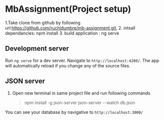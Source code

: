 # MbAssignment(Project setup)

   1.Take clone from github by following url:https://github.com/ruchidumbre/mb-assignment.git,
   2. intsall dependancies: npm install
   3. build application : ng serve

## Development server

Run `ng serve` for a dev server. Navigate to `http://localhost:4200/`. The app will automatically reload if you change any of the source files.

##  JSON server

1. Open new terminal in same project file and run following commands
    > npm install -g json-server
    > json-server --watch db.json

You can see your database by navigative to `http://localhost:3000/`